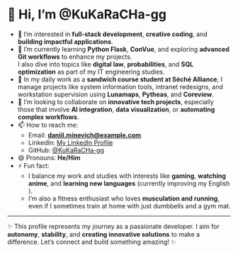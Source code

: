 # 👋 Hi, I’m @KuKaRaCHa-gg

- 👀 I’m interested in **full-stack development**, **creative coding**, and **building impactful applications**.
- 🌱 I’m currently learning **Python Flask**, **ConVue**, and exploring **advanced Git workflows** to enhance my projects.  
  I also dive into topics like **digital law**, **probabilities**, and **SQL optimization** as part of my IT engineering studies.  
- 💼 In my daily work as a **sandwich course student at Séché Alliance**, I manage projects like system information tools, intranet redesigns, and workstation supervision using **Lunamaps**, **Pytheas**, and **Coreview**.
- 💞️ I’m looking to collaborate on **innovative tech projects**, especially those that involve **AI integration**, **data visualization**, or **automating complex workflows**.  
- 📫 How to reach me:  
  - Email: **daniil.minevich@example.com**  
  - LinkedIn: [My LinkedIn Profile](https://www.linkedin.com/in/your-profile/)  
  - GitHub: [@KuKaRaCHa-gg](https://github.com/KuKaRaCHa-gg)  
- 😄 Pronouns: **He/Him**
- ⚡ Fun fact:  
  - I balance my work and studies with interests like **gaming**, **watching anime**, and **learning new languages** (currently improving my English ).  
  - I’m also a fitness enthusiast who loves **musculation and running**, even if I sometimes train at home with just dumbbells and a gym mat.  

---

✨ This profile represents my journey as a passionate developer. I aim for **autonomy**, **stability**, and **creating innovative solutions** to make a difference. Let’s connect and build something amazing! ✨

<!---
KuKaRaCHa-gg/KuKaRaCHa-gg is a ✨ special ✨ repository because its `README.md` (this file) appears on your GitHub profile.
You can click the Preview link to take a look at your changes.
--->
